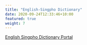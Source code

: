 ```yaml
---
title: "English-Singpho Dictionary"
date: 2020-09-24T12:33:46+10:00
featured: true
weight: 7
---
```


[English Singpho Dictionary Portal](https://dictionary.projectvani.org/eng-singpho/)
